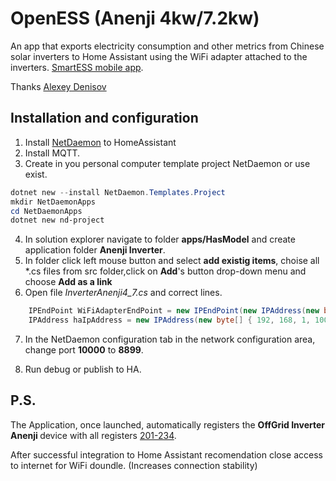 # OpenESS (Anenji 4kw/7.2kw)

An app that exports electricity consumption and other metrics from Chinese solar inverters to Home Assistant using the WiFi adapter attached to the inverters. [SmartESS mobile app](https://play.google.com/store/apps/details?id=com.eybond.smartclient.ess).


Thanks [Alexey Denisov](https://github.com/alexeyden/openess)

## Installation and configuration

1. Install [NetDaemon](https://netdaemon.xyz/) to HomeAssistant
2. Install MQTT.
3. Create in you personal computer template project NetDaemon or use exist.

``` powershell
dotnet new --install NetDaemon.Templates.Project
mkdir NetDaemonApps
cd NetDaemonApps
dotnet new nd-project
```

4. In solution explorer navigate to folder <b>apps/HasModel</b> and create application folder <b>Anenji Inverter</b>.
5. In folder click left mouse button and select <b>add existig items</b>, choise all *.cs files from src folder,click on <b>Add</b>'s button drop-down menu and choose <b>Add as a link</b>
6. Open file <i>InverterAnenji4_7.cs</i> and correct lines.

``` C#
    IPEndPoint WiFiAdapterEndPoint = new IPEndPoint(new IPAddress(new byte[] { 192, 168, 1, 128 }), 58899);
    IPAddress haIpAddress = new IPAddress(new byte[] { 192, 168, 1, 100 });

```
7. In the NetDaemon configuration tab in the network configuration area, change port <b>10000</b> to <b>8899</b>.

8. Run debug or publish to HA.

 

## P.S.

The Application, once launched, automatically registers the <b> OffGrid Inverter Anenji </b> device with all registers [201-234]( https://github.com/HotNoob/PythonProtocolGateway/blob/main/protocols/eg4/eg4_3000ehv_v1.holding_registry_map.csv ).

After successful integration to Home Assistant recomendation close access to internet for WiFi doundle. (Increases connection stability)
 
 
